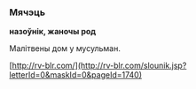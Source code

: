 ### Мячэць
**назоўнік, жаночы род**

Малітвены дом у мусульман.

<a rel="author">[http://rv-blr.com/](http://rv-blr.com/slounik.jsp?letterId=0&maskId=0&pageId=1740)</a>
